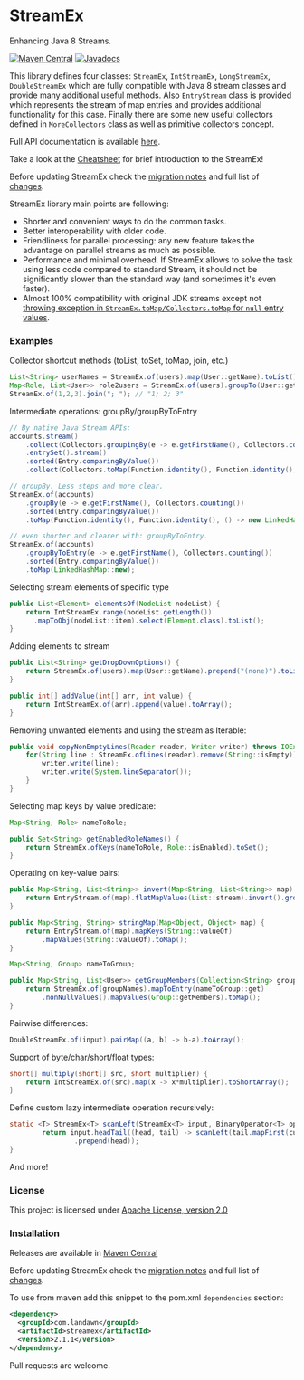 # StreamEx
Enhancing Java 8 Streams.

[![Maven Central](https://img.shields.io/maven-central/v/com.landawn/streamex.svg)](https://maven-badges.herokuapp.com/maven-central/com.landawn/streamex/)
[![Javadocs](https://www.javadoc.io/badge/com.landawn/streamex.svg)](https://www.javadoc.io/doc/com.landawn/streamex)

This library defines four classes: `StreamEx`, `IntStreamEx`, `LongStreamEx`, `DoubleStreamEx`
which are fully compatible with Java 8 stream classes and provide many additional useful methods.
Also `EntryStream` class is provided which represents the stream of map entries and provides
additional functionality for this case. Finally there are some new useful collectors defined in `MoreCollectors`
class as well as primitive collectors concept.

Full API documentation is available [here](https://www.javadoc.io/doc/com.landawn/streamex).

Take a look at the [Cheatsheet](CHEATSHEET.md) for brief introduction to the StreamEx!

Before updating StreamEx check the [migration notes](MIGRATION.md) and full list of [changes](CHANGES.md).

StreamEx library main points are following:

* Shorter and convenient ways to do the common tasks.
* Better interoperability with older code.
* Friendliness for parallel processing: any new feature takes the advantage on parallel streams as much as possible.
* Performance and minimal overhead. If StreamEx allows to solve the task using less code compared to standard Stream, it
should not be significantly slower than the standard way (and sometimes it's even faster).
* Almost 100% compatibility with original JDK streams except not [throwing exception in `StreamEx.toMap/Collectors.toMap` for `null` entry values](https://stackoverflow.com/questions/24630963/java-8-nullpointerexception-in-collectors-tomap).

### Examples

Collector shortcut methods (toList, toSet, toMap, join, etc.)
```java
List<String> userNames = StreamEx.of(users).map(User::getName).toList();
Map<Role, List<User>> role2users = StreamEx.of(users).groupTo(User::getRole);
StreamEx.of(1,2,3).join("; "); // "1; 2; 3"
```

Intermediate operations: groupBy/groupByToEntry

```java
// By native Java Stream APIs:
accounts.stream()
    .collect(Collectors.groupingBy(e -> e.getFirstName(), Collectors.counting()))
    .entrySet().stream()
    .sorted(Entry.comparingByValue())
    .collect(Collectors.toMap(Function.identity(), Function.identity(), () -> new LinkedHashMap<>()));

// groupBy. Less steps and more clear.
StreamEx.of(accounts)
    .groupBy(e -> e.getFirstName(), Collectors.counting())
    .sorted(Entry.comparingByValue())
    .toMap(Function.identity(), Function.identity(), () -> new LinkedHashMap<>());

// even shorter and clearer with: groupByToEntry.
StreamEx.of(accounts)
    .groupByToEntry(e -> e.getFirstName(), Collectors.counting())
    .sorted(Entry.comparingByValue())
    .toMap(LinkedHashMap::new);
```

Selecting stream elements of specific type
```java
public List<Element> elementsOf(NodeList nodeList) {
    return IntStreamEx.range(nodeList.getLength())
      .mapToObj(nodeList::item).select(Element.class).toList();
}
```

Adding elements to stream
```java
public List<String> getDropDownOptions() {
    return StreamEx.of(users).map(User::getName).prepend("(none)").toList();
}

public int[] addValue(int[] arr, int value) {
    return IntStreamEx.of(arr).append(value).toArray();
}
```

Removing unwanted elements and using the stream as Iterable:
```java
public void copyNonEmptyLines(Reader reader, Writer writer) throws IOException {
    for(String line : StreamEx.ofLines(reader).remove(String::isEmpty)) {
        writer.write(line);
        writer.write(System.lineSeparator());
    }
}
```

Selecting map keys by value predicate:
```java
Map<String, Role> nameToRole;

public Set<String> getEnabledRoleNames() {
    return StreamEx.ofKeys(nameToRole, Role::isEnabled).toSet();
}
```

Operating on key-value pairs:
```java
public Map<String, List<String>> invert(Map<String, List<String>> map) {
    return EntryStream.of(map).flatMapValues(List::stream).invert().groupTo();
}

public Map<String, String> stringMap(Map<Object, Object> map) {
    return EntryStream.of(map).mapKeys(String::valueOf)
        .mapValues(String::valueOf).toMap();
}

Map<String, Group> nameToGroup;

public Map<String, List<User>> getGroupMembers(Collection<String> groupNames) {
    return StreamEx.of(groupNames).mapToEntry(nameToGroup::get)
        .nonNullValues().mapValues(Group::getMembers).toMap();
}
```

Pairwise differences:
```java
DoubleStreamEx.of(input).pairMap((a, b) -> b-a).toArray();
```

Support of byte/char/short/float types:
```java
short[] multiply(short[] src, short multiplier) {
    return IntStreamEx.of(src).map(x -> x*multiplier).toShortArray(); 
}
```

Define custom lazy intermediate operation recursively:
```java
static <T> StreamEx<T> scanLeft(StreamEx<T> input, BinaryOperator<T> operator) {
        return input.headTail((head, tail) -> scanLeft(tail.mapFirst(cur -> operator.apply(head, cur)), operator)
                .prepend(head));
}
```

And more!

### License

This project is licensed under [Apache License, version 2.0](https://www.apache.org/licenses/LICENSE-2.0)

### Installation

Releases are available in [Maven Central](https://repo1.maven.org/maven2/com/landawn/streamex/)

Before updating StreamEx check the [migration notes](MIGRATION.md) and full list of [changes](CHANGES.md).

To use from maven add this snippet to the pom.xml `dependencies` section:

```xml
<dependency>
  <groupId>com.landawn</groupId>
  <artifactId>streamex</artifactId>
  <version>2.1.1</version>
</dependency>
```

Pull requests are welcome.
